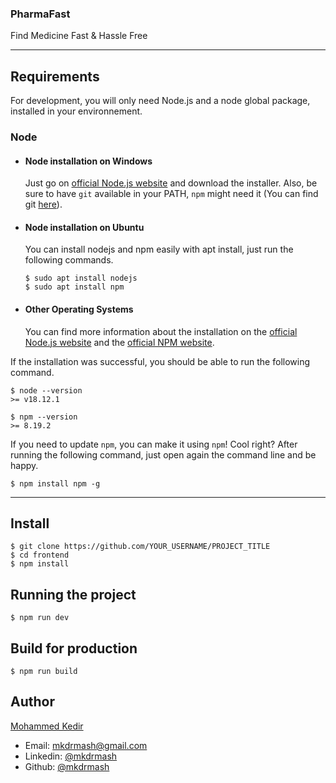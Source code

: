 ### PharmaFast
Find Medicine Fast & Hassle Free

---
## Requirements

For development, you will only need Node.js and a node global package, installed in your environnement.

### Node
- #### Node installation on Windows

  Just go on [official Node.js website](https://nodejs.org/) and download the installer.
Also, be sure to have `git` available in your PATH, `npm` might need it (You can find git [here](https://git-scm.com/)).

- #### Node installation on Ubuntu

  You can install nodejs and npm easily with apt install, just run the following commands.

      $ sudo apt install nodejs
      $ sudo apt install npm

- #### Other Operating Systems
  You can find more information about the installation on the [official Node.js website](https://nodejs.org/) and the [official NPM website](https://npmjs.org/).

If the installation was successful, you should be able to run the following command.

    $ node --version
    >= v18.12.1

    $ npm --version
    >= 8.19.2

If you need to update `npm`, you can make it using `npm`! Cool right? After running the following command, just open again the command line and be happy.

    $ npm install npm -g

---

## Install

    $ git clone https://github.com/YOUR_USERNAME/PROJECT_TITLE
    $ cd frontend
    $ npm install

## Running the project

    $ npm run dev

## Build for production

    $ npm run build

## Author
[Mohammed Kedir](https://linkedin.com/in/mkdrmash)
- Email: [mkdrmash@gmail.com](mailto:mkdrmash@gmail.com)
- Linkedin: [@mkdrmash](https://linkedin.com/in/mkdrmash)
- Github: [@mkdrmash](https://github.com/mkdrmash)